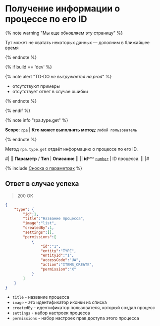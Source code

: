 # Получение информации о процессе по его ID

{% note warning "Мы еще обновляем эту страницу" %}

Тут может не хватать некоторых данных — дополним в ближайшее время

{% endnote %}

{% if build == 'dev' %}

{% note alert "TO-DO _не выгружается на prod_" %}

- отсутствуют примеры
- отсутствует ответ в случае ошибки

{% endnote %}

{% endif %}

{% note info "rpa.type.get" %}

**Scope**: [`rpa`](../../../scopes/permissions.md) | **Кто может выполнять метод**: `любой пользователь`

{% endnote %}

Метод `rpa.type.get` отдаёт информацию о процессе по его ID.

#|
|| **Параметр** / **Тип** | **Описание** ||
|| **id**^*^ 
[`number`](../../../data-types.md) | ID процесса. ||
|#

{% include [Сноска о параметрах](../../../../_includes/required.md) %}

## Ответ в случае успеха

> 200 OK

```json
{
    "type": {
        "id":1,
        "title":"Название процесса",
        "image":"list",
        "createdBy":1,
        "settings":[],
        "permissions":[
            {
                "id":"1",
                "entity":"TYPE",
                "entityId":"1",
                "accessCode":"UA",
                "action":"ITEMS_CREATE",
                "permission":"X"
            }
        ]
    }
}
```

- `title` - название процесса
- `image` - это идентификатор иконки из списка
- `createdBy` - идентификатор пользователя, который создал процесс
- `settings` - набор настроек процесса
- `permissions` - набор настроек прав доступа этого процесса